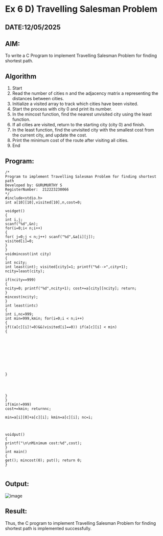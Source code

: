 # Ex 6 D) Travelling Salesman Problem
## DATE:12/05/2025
## AIM:
To write a C Program to implement Travelling Salesman Problem for finding shortest path.
## Algorithm
1.	Start
2.	Read the number of cities n and the adjacency matrix a representing the distances between cities.
3.	Initialize a visited array to track which cities have been visited.
4.	Start the process with city 0 and print its number.
5.	In the mincost function, find the nearest unvisited city using the least function.
6.	If all cities are visited, return to the starting city (city 0) and finish.
7.	In the least function, find the unvisited city with the smallest cost from the current city, and update the cost.
8.	Print the minimum cost of the route after visiting all cities.
9.	End

## Program:
```
/*
Program to implement Travelling Salesman Problem for finding shortest path
Developed by: GURUMURTHY S
RegisterNumber:  212223230066
*/
#include<stdio.h>
int a[10][10],visited[10],n,cost=0;

voidget()
{
int i,j;
scanf("%d",&n);
for(i=0;i< n;i++)
{
for( j=0;j < n;j++) scanf("%d",&a[i][j]);
visited[i]=0;
}
}
voidmincost(int city)
{
int ncity;
int least(int); visited[city]=1; printf("%d-->",city+1); ncity=least(city);
 
if(ncity==999)
{
ncity=0; printf("%d",ncity+1); cost+=a[city][ncity]; return;
}
mincost(ncity);
}
int least(intc)
{
int i,nc=999;
int min=999,kmin; for(i=0;i < n;i++)
{
if((a[c][i]!=0)&&(visited[i]==0)) if(a[c][i] < min)
{
 








}
 



}
}
if(min!=999)
cost+=kmin; returnnc;
 
min=a[i][0]+a[c][i]; kmin=a[c][i]; nc=i;
 


voidput()
{
printf("\n\nMinimum cost:%d",cost);
}
int main()
{
get(); mincost(0); put(); return 0;
}


```

## Output:


![image](https://github.com/user-attachments/assets/1346e8c0-0899-4c31-9c6f-b845a91b80b0)


## Result:
Thus, the C program to implement Travelling Salesman Problem for finding shortest path is implemented successfully.
